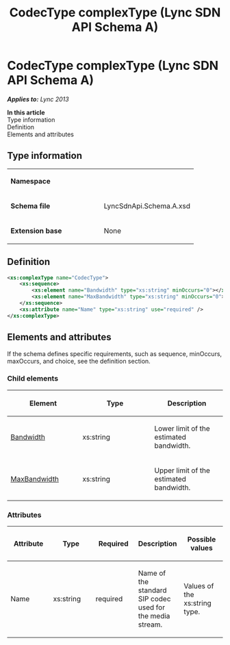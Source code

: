 ﻿---
title: CodecType complexType (Lync SDN API Schema A)
TOCTitle: CodecType complexType
ms:assetid: 4cfab2e0-9910-d64c-1682-a92322be5a13
ms:mtpsurl: https://msdn.microsoft.com/en-us/library/Dn775146(v=office.15)
ms:contentKeyID: 62626120
ms.date: 07/24/2014
mtps_version: v=office.15
dev_langs:
- xml
---

# CodecType complexType (Lync SDN API Schema A)


_**Applies to:** Lync 2013_

**In this article**  
Type information  
Definition  
Elements and attributes  

## Type information

<table>
<colgroup>
<col style="width: 50%" />
<col style="width: 50%" />
</colgroup>
<tbody>
<tr class="odd">
<td><p><strong>Namespace</strong></p></td>
<td><p></p></td>
</tr>
<tr class="even">
<td><p><strong>Schema file</strong></p></td>
<td><p>LyncSdnApi.Schema.A.xsd</p></td>
</tr>
<tr class="odd">
<td><p><strong>Extension base</strong></p></td>
<td><p>None</p></td>
</tr>
</tbody>
</table>


## Definition

``` xml
<xs:complexType name="CodecType">
    <xs:sequence>
        <xs:element name="Bandwidth" type="xs:string" minOccurs="0"></xs:element>
        <xs:element name="MaxBandwidth" type="xs:string" minOccurs="0"></xs:element>
    </xs:sequence>
    <xs:attribute name="Name" type="xs:string" use="required" />
</xs:complexType>
```

## Elements and attributes

If the schema defines specific requirements, such as sequence, minOccurs, maxOccurs, and choice, see the definition section.

### Child elements

<table>
<colgroup>
<col style="width: 33%" />
<col style="width: 33%" />
<col style="width: 33%" />
</colgroup>
<thead>
<tr class="header">
<th><p>Element</p></th>
<th><p>Type</p></th>
<th><p>Description</p></th>
</tr>
</thead>
<tbody>
<tr class="odd">
<td><p><a href="bandwidth-element-codectype-complextype-lync-sdn-api-schema-a.md">Bandwidth</a></p></td>
<td><p>xs:string</p></td>
<td><p>Lower limit of the estimated bandwidth.</p></td>
</tr>
<tr class="even">
<td><p><a href="maxbandwidth-element-codectype-complextype-lync-sdn-api-schema-a.md">MaxBandwidth</a></p></td>
<td><p>xs:string</p></td>
<td><p>Upper limit of the estimated bandwidth.</p></td>
</tr>
</tbody>
</table>


### Attributes

<table>
<colgroup>
<col style="width: 20%" />
<col style="width: 20%" />
<col style="width: 20%" />
<col style="width: 20%" />
<col style="width: 20%" />
</colgroup>
<thead>
<tr class="header">
<th><p>Attribute</p></th>
<th><p>Type</p></th>
<th><p>Required</p></th>
<th><p>Description</p></th>
<th><p>Possible values</p></th>
</tr>
</thead>
<tbody>
<tr class="odd">
<td><p>Name</p></td>
<td><p>xs:string</p></td>
<td><p>required</p></td>
<td><p>Name of the standard SIP codec used for the media stream.</p></td>
<td><p>Values of the xs:string type.</p></td>
</tr>
</tbody>
</table>

